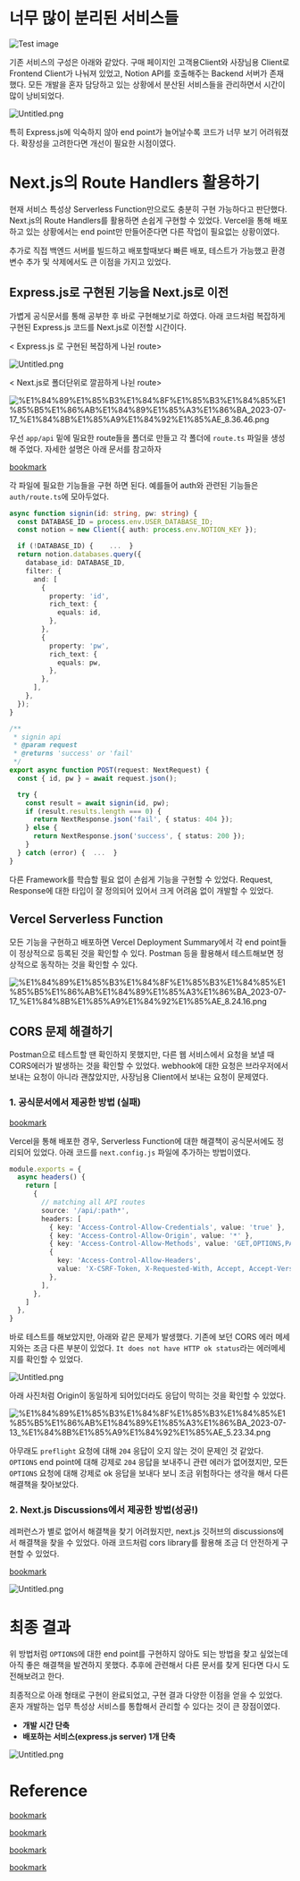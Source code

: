# 너무 많이 분리된 서비스들

![Test image](https://80000coding.notion.site/image/https%3A%2F%2Fs3-us-west-2.amazonaws.com%2Fsecure.notion-static.com%2F5d50a7ab-d6ae-4892-a61b-02aa43382046%2FUntitled.png?table=block&id=467b26ad-3efc-4d8a-a8d8-78c390710c4c&spaceId=cae37dae-7359-4f13-a5be-ae07fb235a1b&width=1570&userId=&cache=v2)

기존 서비스의 구성은 아래와 같았다. 구매 페이지인 고객용Client와 사장님용 Client로 Frontend Client가 나눠져 있었고, Notion API를 호출해주는 Backend 서버가 존재했다. 모든 개발을 혼자 담당하고 있는 상황에서 분산된 서비스들을 관리하면서 시간이 많이 낭비되었다.

![Untitled.png](https://s3.us-west-2.amazonaws.com/secure.notion-static.com/73d996fb-ee24-4733-a65e-8ee2d48cdfa2/Untitled.png?X-Amz-Algorithm=AWS4-HMAC-SHA256&X-Amz-Content-Sha256=UNSIGNED-PAYLOAD&X-Amz-Credential=AKIAT73L2G45EIPT3X45%2F20230804%2Fus-west-2%2Fs3%2Faws4_request&X-Amz-Date=20230804T121350Z&X-Amz-Expires=3600&X-Amz-Signature=a2ba318f76daf649210610aa023b3d3e13c9a5361371b637f2a856affdc322f1&X-Amz-SignedHeaders=host&x-id=GetObject)

특히 Express.js에 익숙하지 않아 end point가 늘어날수록 코드가 너무 보기 어려워졌다. 확장성을 고려한다면 개선이 필요한 시점이였다.

# Next.js의 **Route Handlers 활용하기**

현재 서비스 특성상 Serverless Function만으로도 충분히 구현 가능하다고 판단했다. Next.js의 Route Handlers를 활용하면 손쉽게 구현할 수 있었다. Vercel을 통해 배포하고 있는 상황에서는 end point만 만들어준다면 다른 작업이 필요없는 상황이였다.

추가로 직접 백엔드 서버를 빌드하고 배포할때보다 빠른 배포, 테스트가 가능했고 환경변수 추가 및 삭제에서도 큰 이점을 가지고 있었다.

## Express.js로 구현된 기능을 Next.js로 이전

가볍게 공식문서를 통해 공부한 후 바로 구현해보기로 하였다. 아래 코드처럼 복잡하게 구현된 Express.js 코드를 Next.js로 이전할 시간이다.

< Express.js 로 구현된 복잡하게 나뉜 route>

![Untitled.png](https://s3.us-west-2.amazonaws.com/secure.notion-static.com/89db4dc8-118a-4b5f-8233-893ac82c0f7b/Untitled.png?X-Amz-Algorithm=AWS4-HMAC-SHA256&X-Amz-Content-Sha256=UNSIGNED-PAYLOAD&X-Amz-Credential=AKIAT73L2G45EIPT3X45%2F20230804%2Fus-west-2%2Fs3%2Faws4_request&X-Amz-Date=20230804T121350Z&X-Amz-Expires=3600&X-Amz-Signature=fa60b881cdefbbf4149fb8b4ae62d405361f920fe12d0a58ee7eaee2655f4b8c&X-Amz-SignedHeaders=host&x-id=GetObject)

< Next.js로 폴더단위로 깔끔하게 나뉜 route>

![%E1%84%89%E1%85%B3%E1%84%8F%E1%85%B3%E1%84%85%E1%85%B5%E1%86%AB%E1%84%89%E1%85%A3%E1%86%BA_2023-07-17_%E1%84%8B%E1%85%A9%E1%84%92%E1%85%AE_8.36.46.png](https://s3.us-west-2.amazonaws.com/secure.notion-static.com/2c924c51-d621-4edf-83a1-74f0c9a402ad/%E1%84%89%E1%85%B3%E1%84%8F%E1%85%B3%E1%84%85%E1%85%B5%E1%86%AB%E1%84%89%E1%85%A3%E1%86%BA_2023-07-17_%E1%84%8B%E1%85%A9%E1%84%92%E1%85%AE_8.36.46.png?X-Amz-Algorithm=AWS4-HMAC-SHA256&X-Amz-Content-Sha256=UNSIGNED-PAYLOAD&X-Amz-Credential=AKIAT73L2G45EIPT3X45%2F20230804%2Fus-west-2%2Fs3%2Faws4_request&X-Amz-Date=20230804T121351Z&X-Amz-Expires=3600&X-Amz-Signature=514704e1fc4d1ba7f0685cc6b8ea7b77ec3579e5a26a20cfbac9e3ac448ef031&X-Amz-SignedHeaders=host&x-id=GetObject)

우선 `app/api` 밑에 밀요한 route들을 폴더로 만들고 각 폴더에 `route.ts` 파일을 생성해 주었다. 자세한 설명은 아래 문서를 참고하자

[bookmark](https://nextjs.org/docs/app/building-your-application/routing/router-handlers)

각 파일에 필요한 기능들을 구현 하면 된다. 예를들어 auth와 관련된 기능들은 `auth/route.ts`에 모아두었다.

```typescript
async function signin(id: string, pw: string) {
  const DATABASE_ID = process.env.USER_DATABASE_ID;
  const notion = new Client({ auth: process.env.NOTION_KEY });

  if (!DATABASE_ID) {	 ...  }
  return notion.databases.query({
    database_id: DATABASE_ID,
    filter: {
      and: [
        {
          property: 'id',
          rich_text: {
            equals: id,
          },
        },
        {
          property: 'pw',
          rich_text: {
            equals: pw,
          },
        },
      ],
    },
  });
}

/**
 * signin api
 * @param request
 * @returns 'success' or 'fail'
 */
export async function POST(request: NextRequest) {
  const { id, pw } = await request.json();

  try {
    const result = await signin(id, pw);
    if (result.results.length === 0) {
      return NextResponse.json('fail', { status: 404 });
    } else {
      return NextResponse.json('success', { status: 200 });
    }
  } catch (error) {  ...  }
}
```

다른 Framework를 학습할 필요 없이 손쉽게 기능을 구현할 수 있었다. Request, Response에 대한 타입이 잘 정의되어 있어서 크게 어려움 없이 개발할 수 있었다.

## Vercel Serverless Function

모든 기능을 구현하고 배포하면 Vercel Deployment Summary에서 각 end point들이 정상적으로 등록된 것을 확인할 수 있다. Postman 등을 활용해서 테스트해보면 정상적으로 동작하는 것을 확인할 수 있다.

![%E1%84%89%E1%85%B3%E1%84%8F%E1%85%B3%E1%84%85%E1%85%B5%E1%86%AB%E1%84%89%E1%85%A3%E1%86%BA_2023-07-17_%E1%84%8B%E1%85%A9%E1%84%92%E1%85%AE_8.24.16.png](https://s3.us-west-2.amazonaws.com/secure.notion-static.com/603f4e1f-0520-4c40-a81e-cb16c93434dd/%E1%84%89%E1%85%B3%E1%84%8F%E1%85%B3%E1%84%85%E1%85%B5%E1%86%AB%E1%84%89%E1%85%A3%E1%86%BA_2023-07-17_%E1%84%8B%E1%85%A9%E1%84%92%E1%85%AE_8.24.16.png?X-Amz-Algorithm=AWS4-HMAC-SHA256&X-Amz-Content-Sha256=UNSIGNED-PAYLOAD&X-Amz-Credential=AKIAT73L2G45EIPT3X45%2F20230804%2Fus-west-2%2Fs3%2Faws4_request&X-Amz-Date=20230804T121350Z&X-Amz-Expires=3600&X-Amz-Signature=c47a3a9fe02d25959f1e87b497d0c7b4ac9babd442d9e34e1469353756917065&X-Amz-SignedHeaders=host&x-id=GetObject)

## CORS 문제 해결하기

Postman으로 테스트할 땐 확인하지 못했지만, 다른 웹 서비스에서 요청을 보낼 때 CORS에러가 발생하는 것을 확인할 수 있었다. webhook에 대한 요청은 브라우저에서 보내는 요청이 아니라 괜찮았지만, 사장님용 Client에서 보내는 요청이 문제였다.

### 1. 공식문서에서 제공한 방법 (실패)

[bookmark](https://vercel.com/guides/how-to-enable-cors)

Vercel을 통해 배포한 경우, Serverless Function에 대한 해결책이 공식문서에도 정리되어 있었다. 아래 코드를 `next.config.js` 파일에 추가하는 방법이였다.

```typescript
module.exports = {
  async headers() {
    return [
      {
        // matching all API routes
        source: '/api/:path*',
        headers: [
          { key: 'Access-Control-Allow-Credentials', value: 'true' },
          { key: 'Access-Control-Allow-Origin', value: '*' },
          { key: 'Access-Control-Allow-Methods', value: 'GET,OPTIONS,PATCH,DELETE,POST,PUT' },
          {
            key: 'Access-Control-Allow-Headers',
            value: 'X-CSRF-Token, X-Requested-With, Accept, Accept-Version, Content-Length, Content-MD5, Content-Type, Date, X-Api-Version',
          },
        ],
      },
    ]
  },
}
```

바로 테스트를 해보았지만, 아래와 같은 문제가 발생했다. 기존에 보던 CORS 에러 메세지와는 조금 다른 부분이 있었다. `It does not have HTTP ok status`라는 에러메세지를 확인할 수 있었다.

![Untitled.png](https://s3.us-west-2.amazonaws.com/secure.notion-static.com/d62f58d5-09f1-4453-912b-35cd766e4328/Untitled.png?X-Amz-Algorithm=AWS4-HMAC-SHA256&X-Amz-Content-Sha256=UNSIGNED-PAYLOAD&X-Amz-Credential=AKIAT73L2G45EIPT3X45%2F20230804%2Fus-west-2%2Fs3%2Faws4_request&X-Amz-Date=20230804T121350Z&X-Amz-Expires=3600&X-Amz-Signature=f152c3b219f82e5f48f978cbab3cc5764e3f11a7a75918e9789d2c5c78c9b1f9&X-Amz-SignedHeaders=host&x-id=GetObject)

아래 사진처럼 Origin이 동일하게 되어있더라도 응답이 막히는 것을 확인할 수 있었다.

![%E1%84%89%E1%85%B3%E1%84%8F%E1%85%B3%E1%84%85%E1%85%B5%E1%86%AB%E1%84%89%E1%85%A3%E1%86%BA_2023-07-13_%E1%84%8B%E1%85%A9%E1%84%92%E1%85%AE_5.23.34.png](https://s3.us-west-2.amazonaws.com/secure.notion-static.com/37d0dd49-5cd8-4e87-8585-a50b717b4c26/%E1%84%89%E1%85%B3%E1%84%8F%E1%85%B3%E1%84%85%E1%85%B5%E1%86%AB%E1%84%89%E1%85%A3%E1%86%BA_2023-07-13_%E1%84%8B%E1%85%A9%E1%84%92%E1%85%AE_5.23.34.png?X-Amz-Algorithm=AWS4-HMAC-SHA256&X-Amz-Content-Sha256=UNSIGNED-PAYLOAD&X-Amz-Credential=AKIAT73L2G45EIPT3X45%2F20230804%2Fus-west-2%2Fs3%2Faws4_request&X-Amz-Date=20230804T121350Z&X-Amz-Expires=3600&X-Amz-Signature=329b351167bf6c59cbbb04ce81ae73f455953c56f0a5bb4d02fca36616bc294d&X-Amz-SignedHeaders=host&x-id=GetObject)

아무래도 `preflight` 요청에 대해 `204` 응답이 오지 않는 것이 문제인 것 같았다. `OPTIONS` end point에 대해 강제로 `204` 응답을 보내주니 관련 에러가 없어졌지만, 모든 `OPTIONS` 요청에 대해 강제로 ok 응답을 보내다 보니 조금 위험하다는 생각을 해서 다른 해결책을 찾아보았다.

### 2. Next.js Discussions에서 제공한 방법(성공!)

레퍼런스가 별로 없어서 해결책을 찾기 어려웠지만, next.js 깃허브의 discussions에서 해결책을 찾을 수 있었다. 아래 코드처럼 cors library를 활용해 조금 더 안전하게 구현할 수 있었다.

[bookmark](https://github.com/vercel/next.js/discussions/47933)

![Untitled.png](https://s3.us-west-2.amazonaws.com/secure.notion-static.com/269bb147-fa21-49c5-aab3-6b8dc6ee812a/Untitled.png?X-Amz-Algorithm=AWS4-HMAC-SHA256&X-Amz-Content-Sha256=UNSIGNED-PAYLOAD&X-Amz-Credential=AKIAT73L2G45EIPT3X45%2F20230804%2Fus-west-2%2Fs3%2Faws4_request&X-Amz-Date=20230804T121350Z&X-Amz-Expires=3600&X-Amz-Signature=fa3651ec4cf0aef6495645e97dc377a72fe924736cc65beaf7c6eb91d7dcde3b&X-Amz-SignedHeaders=host&x-id=GetObject)

# 최종 결과

위 방법처럼 `OPTIONS`에 대한 end point를 구현하지 않아도 되는 방법을 찾고 싶었는데 아직 좋은 해결책을 발견하지 못했다. 추후에 관련해서 다른 문서를 찾게 된다면 다시 도전해보려고 한다.

최종적으로 아래 형태로 구현이 완료되었고, 구현 결과 다양한 이점을 얻을 수 있었다. 혼자 개발하는 업무 특성상 서비스를 통합해서 관리할 수 있다는 것이 큰 장점이였다.

- **개발 시간 단축**
- **배포하는 서비스(express.js server) 1개 단축**

![Untitled.png](https://s3.us-west-2.amazonaws.com/secure.notion-static.com/8aa54f65-2e25-4712-8bff-c81b431c7416/Untitled.png?X-Amz-Algorithm=AWS4-HMAC-SHA256&X-Amz-Content-Sha256=UNSIGNED-PAYLOAD&X-Amz-Credential=AKIAT73L2G45EIPT3X45%2F20230804%2Fus-west-2%2Fs3%2Faws4_request&X-Amz-Date=20230804T121350Z&X-Amz-Expires=3600&X-Amz-Signature=fefc7605e7f58019d10464f97e4e07874d2cc45b8ddd543e4a95ef22a2677555&X-Amz-SignedHeaders=host&x-id=GetObject)

# Reference

[bookmark](https://nextjs.org/docs/app/building-your-application/routing/router-handlers)

[bookmark](https://vercel.com/guides/how-to-enable-cors)

[bookmark](https://github.com/vercel/next.js/discussions/47933)

[bookmark](https://github.com/vercel/examples/blob/main/edge-functions/cors/lib/cors.ts)
